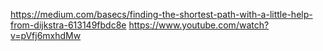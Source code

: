 https://medium.com/basecs/finding-the-shortest-path-with-a-little-help-from-dijkstra-613149fbdc8e
https://www.youtube.com/watch?v=pVfj6mxhdMw

